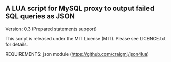 A LUA script for MySQL proxy to output failed SQL queries as JSON
--
Version: 0.3 (Prepared statements support)

This script is released under the MIT License (MIT).
Please see LICENCE.txt for details.

REQUIREMENTS:
	json module (https://github.com/craigmj/json4lua)

